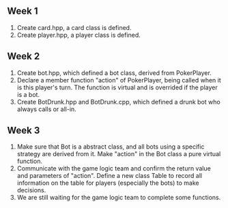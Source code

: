 
## Week 1

1. Create card.hpp, a card class is defined.
2. Create player.hpp, a player class is defined.

## Week 2

1.  Create bot.hpp, which defined a bot class, derived from PokerPlayer.
2. Declare a member function "action" of PokerPlayer, being called when it is this player's turn. The function is virtual and is overrided if the player is a bot.
3.  Create BotDrunk.hpp and BotDrunk.cpp, which defined a drunk bot who always calls or all-in.

## Week 3
1. Make sure that Bot is a abstract class, and all bots using a specific strategy are derived from it. Make "action" in the Bot class a pure virtual function.
2. Communicate with the game logic team and confirm the return value and parameters of "action". Define a new class Table to record all information on the table for players (especially the bots) to make decisions. 
3. We are still waiting for the game logic team to complete some functions.
